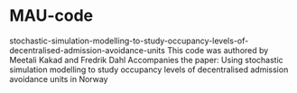 # MAU-code
stochastic-simulation-modelling-to-study-occupancy-levels-of-decentralised-admission-avoidance-units
This code was authored by Meetali Kakad and Fredrik Dahl
Accompanies the paper: Using stochastic simulation modelling to study occupancy levels of decentralised admission avoidance units in Norway 
